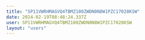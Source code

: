 ```yaml
---
title: "SP11VWRHMAGVQ4TBMZ100ZWDN0N8W1PZC17028KSW"
date: 2024-02-19T08:48:24.337Z
user: SP11VWRHMAGVQ4TBMZ100ZWDN0N8W1PZC17028KSW
layout: "users"
---
```

    